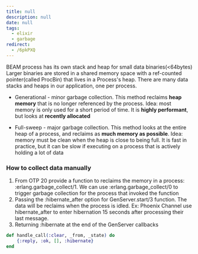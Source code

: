 ```yaml
---
title: null
description: null
date: null
tags:
  - elixir
  - garbage
redirect:
  - /6pkPXQ
---
```


BEAM process has its own stack and heap for small data binaries(<64bytes) Larger binaries are stored in a shared memory space with a ref-counted pointer(called ProcBin) that lives in a Process's heap. There are many data stacks and heaps in our application, one per process.

- Generational - minor garbage collection. This method reclaims **heap memory** that is no longer referenced by the process. Idea: most memory is only used for a short period of time. It is **highly performant**, but looks at **recently allocated**

- Full-sweep - major garbage collection. This method looks at the entire heap of a process, and reclaims as **much memory as possible**. Idea: memory must be clean when the heap is close to being full. It is fast in practice, but it can be slow if executing on a process that is actively holding a lot of data

### How to collect data manually

1. From OTP 20 provide a function to reclaims the memory in a process: :erlang.garbage_collect/1. We can use :erlang.garbage_collect/0 to trigger garbage collection for the process that invoked the function
2. Passing the :hibernate_after option for GenServer.start/3 function. The data will be reclaims when the process is idled. Ex: Phoenix Channel use hibernate_after to enter hibernation 15 seconds after processing their last message.
3. Returning :hibernate at the end of the GenServer callbacks

```elixir
def handle_call(:clear, _from, _state) do
    {:reply, :ok, [], :hibernate}
end
```

